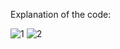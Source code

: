 Explanation of the code:


![1](https://github.com/Enderstyles/Best-team/data/pictures/screen1.jpg)
![2](https://github.com/Enderstyles/Best-team/data/pictures/screen2.jpg)